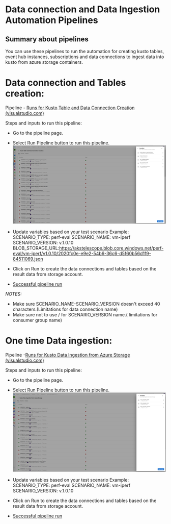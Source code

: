 # Data connection and Data Ingestion Automation Pipelines

## Summary about pipelines
You can use these pipelines to run the automation for creating kusto tables, event hub instances, subscriptions and data connections to ingest data into kusto from azure storage containers.


# Data connection and Tables creation:
Pipeline - [Runs for Kusto Table and Data Connection Creation (visualstudio.com)](https://msazure.visualstudio.com/CloudNativeCompute/_build?definitionId=342761&_a=summary)

Steps and inputs to run this pipeline:
- Go to the pipeline page.
- Select Run Pipeline button to run this pipeline.
![Alt text](data-connection.png)
- Update variables based on your test scenario
Example:
    SCENARIO_TYPE: perf-eval
    SCENARIO_NAME: vm-iperf
    SCENARIO_VERSION: v.1.0.10
    BLOB_STORAGE_URL:https://akstelescope.blob.core.windows.net/perf-eval/vm-iperf/v1.0.10/2020fc0e-e9e2-54b6-36c6-d5f60b56d1f9-84511069.json

- Click on Run to create the data connections and tables based on the result data from storage account.

- [Successful pipeline run](https://msazure.visualstudio.com/CloudNativeCompute/_build/results?buildId=87481748&view=results)

*NOTES:*
- Make sure SCENARIO_NAME-SCENARIO_VERSION doesn't exceed 40 characters.(Limitations for data connection name)
- Make sure not to use / for SCENARIO_VERSION name.( limitations for consumer group name)

# One time Data ingestion:

Pipeline -[Runs for Kusto Data Ingestion from Azure Storage (visualstudio.com)](https://msazure.visualstudio.com/CloudNativeCompute/_build?definitionId=345697)

Steps and inputs to run this pipeline:
- Go to the pipeline page.
- Select Run Pipeline button to run this pipeline.
![Alt text](Ingestion.png)
- Update variables based on your test scenario
Example:
    SCENARIO_TYPE: perf-eval
    SCENARIO_NAME: vm-iperf
    SCENARIO_VERSION: v.1.0.10

- Click on Run to create the data connections and tables based on the result data from storage account.


- [Successful pipeline run](https://msazure.visualstudio.com/CloudNativeCompute/_build/results?buildId=87483539&view=logs&j=36a08b4a-8fb0-5483-406c-cef72de14512&t=8680e7ae-c3d4-5dab-593a-979ba4750c3a)